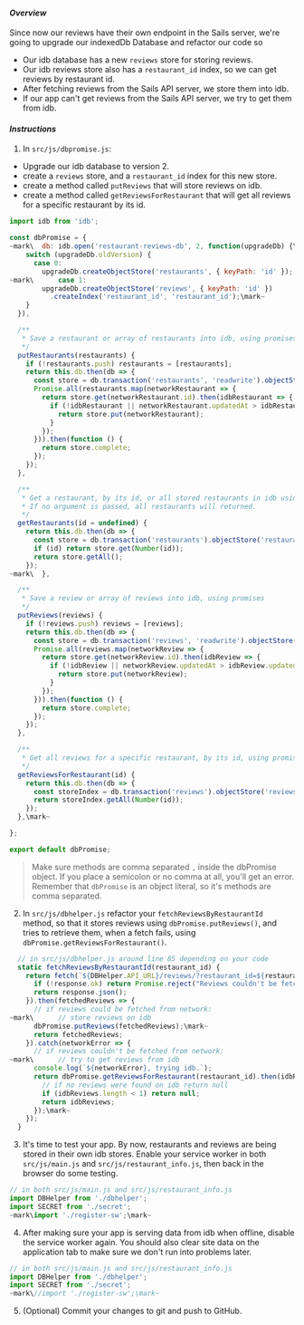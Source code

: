 
#### _Overview_

Since now our reviews have their own endpoint in the Sails server, we're going to upgrade our indexedDb Database and refactor our code so

* Our idb database has a new `reviews` store for storing reviews.
* Our idb reviews store also has a `restaurant_id` index, so we can get reviews by restaurant id.
* After fetching reviews from the Sails API server, we store them into idb.
* If our app can't get reviews from the Sails API server, we try to get them from idb.

#### _Instructions_

1. In `src/js/dbpromise.js`:
  * Upgrade our idb database to version 2.
  * create a `reviews` store, and a `restaurant_id` index for this new store.
  * create a method called `putReviews` that will store reviews on idb.
  * create a method called `getReviewsForRestaurant` that will get all reviews for a specific restaurant by its id.
```javascript
import idb from 'idb';

const dbPromise = {
~mark\  db: idb.open('restaurant-reviews-db', 2, function(upgradeDb) {\mark~
    switch (upgradeDb.oldVersion) {
      case 0:
        upgradeDb.createObjectStore('restaurants', { keyPath: 'id' });
~mark\      case 1:
        upgradeDb.createObjectStore('reviews', { keyPath: 'id' })
          .createIndex('restaurant_id', 'restaurant_id');\mark~
    }
  }),

  /**
   * Save a restaurant or array of restaurants into idb, using promises.
   */
  putRestaurants(restaurants) {
    if (!restaurants.push) restaurants = [restaurants];
    return this.db.then(db => {
      const store = db.transaction('restaurants', 'readwrite').objectStore('restaurants');
      Promise.all(restaurants.map(networkRestaurant => {
        return store.get(networkRestaurant.id).then(idbRestaurant => {
          if (!idbRestaurant || networkRestaurant.updatedAt > idbRestaurant.updatedAt) {
            return store.put(networkRestaurant);
          }
        });
      })).then(function () {
        return store.complete;
      });
    });
  },

  /**
   * Get a restaurant, by its id, or all stored restaurants in idb using promises.
   * If no argument is passed, all restaurants will returned.
   */
  getRestaurants(id = undefined) {
    return this.db.then(db => {
      const store = db.transaction('restaurants').objectStore('restaurants');
      if (id) return store.get(Number(id));
      return store.getAll();
    });
~mark\  },

  /**
   * Save a review or array of reviews into idb, using promises
   */
  putReviews(reviews) {
    if (!reviews.push) reviews = [reviews];
    return this.db.then(db => {
      const store = db.transaction('reviews', 'readwrite').objectStore('reviews');
      Promise.all(reviews.map(networkReview => {
        return store.get(networkReview.id).then(idbReview => {
          if (!idbReview || networkReview.updatedAt > idbReview.updatedAt) {
            return store.put(networkReview);
          }
        });
      })).then(function () {
        return store.complete;
      });
    });
  },

  /**
   * Get all reviews for a specific restaurant, by its id, using promises.
   */
  getReviewsForRestaurant(id) {
    return this.db.then(db => {
      const storeIndex = db.transaction('reviews').objectStore('reviews').index('restaurant_id');
      return storeIndex.getAll(Number(id));
    });
  },\mark~

};

export default dbPromise;
```
> Make sure methods are comma separated `,` inside the dbPromise object. If you place a semicolon or no comma at all, you'll get an error. Remember that `dbPromise` is an object literal, so it's methods are comma separated.

2. In `src/js/dbhelper.js` refactor your `fetchReviewsByRestaurantId` method, so that it stores reviews using `dbPromise.putReviews()`, and tries to retrieve them, when a fetch fails, using ` dbPromise.getReviewsForRestaurant()`.

```javascript
  // in src/js/dbhelper.js around line 85 depending on your code
  static fetchReviewsByRestaurantId(restaurant_id) {
    return fetch(`${DBHelper.API_URL}/reviews/?restaurant_id=${restaurant_id}`).then(response => {
      if (!response.ok) return Promise.reject("Reviews couldn't be fetched from network");
      return response.json();
    }).then(fetchedReviews => {
      // if reviews could be fetched from network:
~mark\      // store reviews on idb
      dbPromise.putReviews(fetchedReviews);\mark~
      return fetchedReviews;
    }).catch(networkError => {
      // if reviews couldn't be fetched from network:
~mark\      // try to get reviews from idb
      console.log(`${networkError}, trying idb.`);
      return dbPromise.getReviewsForRestaurant(restaurant_id).then(idbReviews => {
        // if no reviews were found on idb return null
        if (idbReviews.length < 1) return null;
        return idbReviews;
      });\mark~
    });
  }
```

3. It's time to test your app. By now, restaurants and reviews are being stored in their own idb stores. Enable your service worker in both `src/js/main.js` and `src/js/restaurant_info.js`, then back in the browser do some testing.
```javascript
// in both src/js/main.js and src/js/restaurant_info.js
import DBHelper from './dbhelper';
import SECRET from './secret';
~mark\import './register-sw';\mark~
```

4. After making sure your app is serving data from idb when offline, disable the service worker again. You should also clear site data on the application tab to make sure we don't run into problems later.
```javascript
// in both src/js/main.js and src/js/restaurant_info.js
import DBHelper from './dbhelper';
import SECRET from './secret';
~mark\//import './register-sw';\mark~
```

5. (Optional) Commit your changes to git and push to GitHub.
